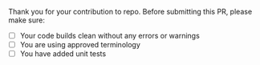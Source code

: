 Thank you for your contribution to repo.
Before submitting this PR, please make sure:

- [ ] Your code builds clean without any errors or warnings
- [ ] You are using approved terminology
- [ ] You have added unit tests